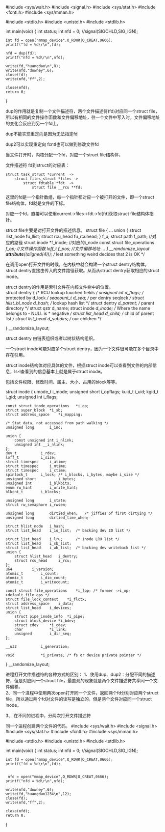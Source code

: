 #include <sys/wait.h> 
#include <signal.h>
#include <sys/stat.h> 
#include <fcntl.h> 
#include <sys/mman.h> 

#include <stdio.h>
#include <unistd.h>
#include <stdlib.h>


int main(void)
{
	int status;
    int nfd = 0;
	//signal(SIGCHLD,SIG_IGN);
	
	int fd = open("mmap_device",O_RDWR|O_CREAT,0666);
	printf("fd = %d\r\n",fd);

    nfd = dup(fd);
    printf("nfd = %d\r\n",nfd);

    write(fd,"huangdao\n",8);
    write(nfd,"downey",6);
    close(fd);
    write(nfd,"ff",2);
	
	close(nfd);
	return 0;
}



dup的作用就是复制一个文件描述符，两个文件描述符(fd)对应同一个struct file，所以有相同的文件操作函数和文件偏移地址，往一个文件中写入时，文件偏移地址的变化会反应到另一个fd上。  




dup不能实现重定向是因为无法指定fd

dup2可以实现重定向
fcntl也可以做到修改文件fd


当文件打开时，内核分配一个fd，对应一个struct file结构体，

文件描述符  fd到struct的对应表：

    struct task_struct *current  ->
        struct files_struct	*files ->
            struct fdtable *fdt  ->
                struct file __rcu **fd;
这里的fd是一个指针数组，每一个指针都对应一个被打开的文件，即一个struct file结构体，fd就是文件的下标。  

对应一个fd，直接可以使用current->files->fdt->fd[fd]获取struct file结构体指针。  

struct file主要是对打开文件的描述信息。 
struct file {
    ...
	union {
		struct llist_node	fu_llist;
		struct rcu_head 	fu_rcuhead;
	} f_u;
	struct path		f_path;                             //对应的路径
	struct inode		*f_inode;	                    //对应的i_node
	const struct file_operations	*f_op;              //文件操作函数 
	loff_t			f_pos;                              //文件偏移地址
    ...
} __randomize_layout __attribute__((aligned(4)));	/* lest something weird decides that 2 is OK */



在调用open打开文件的时候，在内核中就会构建一个struct dentry结构体。  
struct dentry直接由传入的文件路径获取。从而从struct dentry获取相应的struct  inode。

struct dentry的作用是索引文件在内核文件树中的位置。  
struct dentry {
	/* RCU lookup touched fields */
	unsigned int d_flags;		/* protected by d_lock */
	seqcount_t d_seq;		/* per dentry seqlock */
	struct hlist_bl_node d_hash;	/* lookup hash list */
	struct dentry *d_parent;	/* parent directory */
	struct qstr d_name;
	struct inode *d_inode;		/* Where the name belongs to - NULL is
					 * negative */
	struct list_head d_child;	/* child of parent list */
	struct list_head d_subdirs;	/* our children */
	
} __randomize_layout;

struct dentry 由链表组织或者以树状结构组织。  




一个struct inode可能对应多个struct dentry，因为一个文件很可能在多个目录中存在引用。  

struct inode结构体对应具体的文件，根据struct inode可以查看到文件的内部信息，ls-l查看到的信息基本上就是属于struct inode。  

包括文件权限、修改时间、属主、大小、占用的block等等。  

struct inode {
	umode_t			i_mode;
	unsigned short		i_opflags;
	kuid_t			i_uid;
	kgid_t			i_gid;
	unsigned int		i_flags;

	const struct inode_operations	*i_op;
	struct super_block	*i_sb;
	struct address_space	*i_mapping;

	/* Stat data, not accessed from path walking */
	unsigned long		i_ino;

	union {
		const unsigned int i_nlink;
		unsigned int __i_nlink;
	};
	dev_t			i_rdev;
	loff_t			i_size;
	struct timespec		i_atime;
	struct timespec		i_mtime;
	struct timespec		i_ctime;
	spinlock_t		i_lock;	/* i_blocks, i_bytes, maybe i_size */
	unsigned short          i_bytes;
	unsigned int		i_blkbits;
	enum rw_hint		i_write_hint;
	blkcnt_t		i_blocks;

	unsigned long		i_state;
	struct rw_semaphore	i_rwsem;

	unsigned long		dirtied_when;	/* jiffies of first dirtying */
	unsigned long		dirtied_time_when;

	struct hlist_node	i_hash;
	struct list_head	i_io_list;	/* backing dev IO list */
    
    struct list_head	i_lru;		/* inode LRU list */
	struct list_head	i_sb_list;
	struct list_head	i_wb_list;	/* backing dev writeback list */
	union {
		struct hlist_head	i_dentry;
		struct rcu_head		i_rcu;
	};
	u64			i_version;
	atomic_t		i_count;
	atomic_t		i_dio_count;
	atomic_t		i_writecount;

	const struct file_operations	*i_fop;	/* former ->i_op->default_file_ops */
	struct file_lock_context	*i_flctx;
	struct address_space	i_data;
	struct list_head	i_devices;
	union {
		struct pipe_inode_info	*i_pipe;
		struct block_device	*i_bdev;
		struct cdev		*i_cdev;
		char			*i_link;
		unsigned		i_dir_seq;
	};

	__u32			i_generation;

	void			*i_private; /* fs or device private pointer */
} __randomize_layout;



进程打开文件描述符的各种方式的区别：
1、使用dup、dup2：分配不同的描述符，但是对应同一个struct file，最直观的现象就是两个文件描述符共享同一个文件偏移。  
2、同一个进程中使用两次open打开同一个文件，返回两个fd分别对应两个struct file，所以通过两个fd对文件的读写是独立的，但是两个文件对应同一个struct inode。  

3、 在不同的进程中，分两次打开文件描述符







同一个进程创建两个文件的代码。
#include <sys/wait.h> 
#include <signal.h>
#include <sys/stat.h> 
#include <fcntl.h> 
#include <sys/mman.h> 

#include <stdio.h>
#include <unistd.h>
#include <stdlib.h>


int main(void)
{
	int status;
    int nfd = 0;
	//signal(SIGCHLD,SIG_IGN);
	
	int fd = open("mmap_device",O_RDWR|O_CREAT,0666);
	printf("fd = %d\r\n",fd);

	
	 nfd = open("mmap_device",O_RDWR|O_CREAT,0666);
    printf("nfd = %d\r\n",nfd);

    write(nfd,"downey",6);
    write(fd,"huangdao1234\n",12);
    close(fd);
    write(nfd,"ff",2);
	
	close(nfd);
	return 0;
}